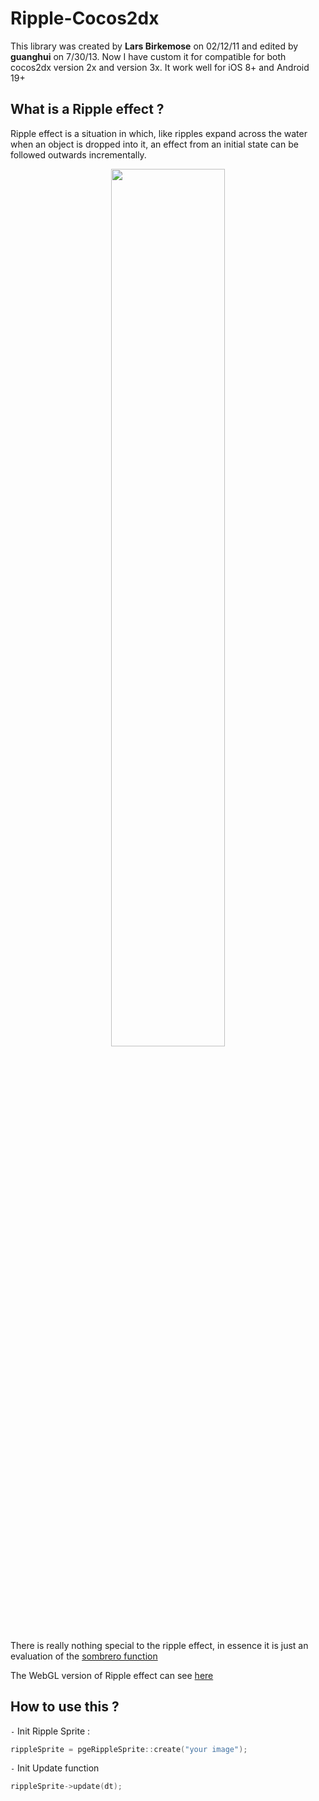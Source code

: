 # Ripple-Cocos2dx

This library was created by **Lars Birkemose** on 02/12/11 and edited by **guanghui** on 7/30/13. Now I have custom it for compatible for both cocos2dx version 2x and version 3x. It work well for iOS 8+ and Android 19+

## What is a Ripple effect ?  

Ripple effect is a situation in which, like ripples expand across the water when an object is dropped into it, an effect from an initial state can be followed outwards incrementally.  

<p align="center">
<img src="Document/ripple.gif" width="60%" />
</p>

There is really nothing special to the ripple effect, in essence it is just an evaluation of the [sombrero function](http://adrianboeing.blogspot.com/2011/02/ripple-effect-in-webgl.html)  

The WebGL version of Ripple effect can see [here](https://mobilecodelab.com//showcase/riple)  

## How to use this ?

`-` Init Ripple Sprite :

```c++ 
rippleSprite = pgeRippleSprite::create("your image");

```

`-` Init Update function 

```c++ 
rippleSprite->update(dt);

```